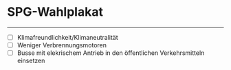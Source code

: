 # SPG-Wahlplakat
----------------

- [ ] Klimafreundlichkeit/Klimaneutralität
- [ ] Weniger Verbrennungsmotoren
- [ ] Busse mit elekrischem Antrieb in den öffentlichen Verkehrsmitteln einsetzen
